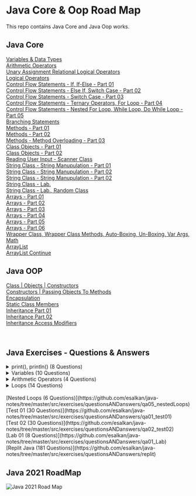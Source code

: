 # Java Core & Oop Road Map
This repo contains Java Core and Java Oop works.

## Java Core 
[Variables & Data Types](https://github.com/esalkan/java-notes/tree/master/src/core/JC03_variables_dataTypes)
<br>
[Arithmetic Operators](https://github.com/esalkan/java-notes/tree/master/src/core/JC04_arithmethicOperators)
<br>
[Unary Assignment Relational Logical Operators](https://github.com/esalkan/java-notes/tree/master/src/core/JC05_unaryAssignmentRelationalLogicalOperators)
<br>
[Logical Operators](https://github.com/esalkan/java-notes/tree/master/src/core/JC06_logicalOperators)
<br>
[Control Flow Statements - If, If-Else - Part 01 ](https://github.com/esalkan/java-notes/tree/master/src/core/JC07_controlFlowStatements_if_ifElse_Part_1)
<br>
[Control Flow Statements - Else If, Switch Case - Part 02](https://github.com/esalkan/java-notes/tree/master/src/core/JC08_controlFlowStatements_elseIf_switchCase_Part_2)
<br>
[Control Flow Statements - Switch Case - Part 03](https://github.com/esalkan/java-notes/tree/master/src/core/JC09_controlFlowStatements_Part_3)
<br>
[Control Flow Statements - Ternary Operators, For Loop - Part 04](https://github.com/esalkan/java-notes/tree/master/src/core/JC10_controlFlowStatements_Part_4)
<br>
[Control Flow Statements - Nested For Loop, While Loop, Do While Loop - Part 05](https://github.com/esalkan/java-notes/tree/master/src/core/JC11_controlFlowStatements_Part_5)
<br>
[Branching Statements](https://github.com/esalkan/java-notes/tree/master/src/core/JC12_branchingStatements)
<br>
[Methods - Part 01](https://github.com/esalkan/java-notes/tree/master/src/core/JC13_methods_Part_1)
<br>
[Methods - Part 02](https://github.com/esalkan/java-notes/tree/master/src/core/JC14_methods_Part_2)
<br>
[Methods - Method Overloading - Part 03](https://github.com/esalkan/java-notes/tree/master/src/core/JC15_methodOverloading)
<br>
[Class Objects - Part 01](https://github.com/esalkan/java-notes/tree/master/src/core/JC16_classObjects)
<br>
[Class Objects - Part 02](https://github.com/esalkan/java-notes/tree/master/src/core/JC17_classObjects_Part_2)
<br>
[Reading User Input - Scanner Class](https://github.com/esalkan/java-notes/tree/master/src/core/JC18_readingUserInput)
<br>
[String Class - String Manupulation - Part 01](https://github.com/esalkan/java-notes/tree/master/src/core/JC19_stringClass_stringManipulation_Part_01)
<br>
[String Class - String Manupulation - Part 02](https://github.com/esalkan/java-notes/tree/master/src/core/JC20_stringClass_stringManipulation_Part_02)
<br>
[String Class - String Manupulation - Part 02](https://github.com/esalkan/java-notes/tree/master/src/core/JC21_stringClass_stringManipulation_Part_03)
<br>
[String Class - Lab. ](https://github.com/esalkan/java-notes/tree/master/src/core/JC22_stringClass_stringManipulation_Part_04)
<br>
[String Class - Lab., Random Class](https://github.com/esalkan/java-notes/tree/master/src/core/JC23_stringClass_stringManipulation_randomClass)
<br>
[Arrays - Part 01](https://github.com/esalkan/java-notes/tree/master/src/core/JC24_Arrays_Part_1)
<br>
[Arrays - Part 02](https://github.com/esalkan/java-notes/tree/master/src/core/JC25_Arrays_Part_2)
<br>
[Arrays - Part 03](https://github.com/esalkan/java-notes/tree/master/src/core/JC26_Arrays_Part_3)
<br>
[Arrays - Part 04](https://github.com/esalkan/java-notes/tree/master/src/core/JC27_Arrays_Part_4)
<br>
[Arrays - Part 05](https://github.com/esalkan/java-notes/tree/master/src/core/JC28_Arrays_Part_5)
<br>
[Arrays - Part 06](https://github.com/esalkan/java-notes/tree/master/src/core/JC29_Arrays_Part_6)
<br>
[Wrapper Class, Wrapper Class Methods, Auto-Boxing, Un-Boxing, Var Args, Math](https://github.com/esalkan/java-notes/tree/master/src/core/JC30_wrapperClass)
<br>
[ArrayList](https://github.com/esalkan/java-notes/tree/master/src/core/JC31_ArrayList)
<br>
[ArrayList Continue](https://github.com/esalkan/java-notes/tree/master/src/core/JC32_ArrayList_Continue)
<br>




## Java OOP 
  
  [Class | Objects | Constructors ](https://github.com/esalkan/java-notes/tree/master/src/oop/JOOP33_Class_Objects_Constructors)
  <br>
  [Constructors | Passing Objects To Methods](https://github.com/esalkan/java-notes/tree/master/src/oop/JOOP34_Constructors_PassingObjectsToMethods)
  <br>
  [Encapsulation](https://github.com/esalkan/java-notes/tree/master/src/oop/JOOP35_Encapsulation)
  <br>
  [Static Class Members](https://github.com/esalkan/java-notes/tree/master/src/oop/JOOP36_StaticClassMembers)
  <br>
  [Inheritance Part 01](https://github.com/esalkan/java-notes/tree/master/src/oop/JOOP37_Inheritance)
  <br>
  [Inheritance Part 02](https://github.com/esalkan/java-notes/tree/master/src/oop/JOOP38_InheritanceContinue)
  <br>
  [Inheritance Access Modifiers](https://github.com/esalkan/java-notes/tree/master/src/oop/JOOP39_Inheritance_AccessModifiers)

<br>


## Java Exercises - Questions & Answers


<details>
  <summary>print(), println() (8 Questions)</summary>
  <ol>
    <li>
      <a href="https://github.com/esalkan/java-notes/blob/master/src/exercises/questionsANDanswers/qa01_print_and_println/Question_01.java">Question 01</a>
    </li>
    <li>
      <a href="https://github.com/esalkan/java-notes/blob/master/src/exercises/questionsANDanswers/qa01_print_and_println/Question_02.java">Question 02</a>
    </li>
    <li>
      <a href="https://github.com/esalkan/java-notes/blob/master/src/exercises/questionsANDanswers/qa01_print_and_println/Question_03.java">Question 03</a>
    </li>
    <li>
      <a href="https://github.com/esalkan/java-notes/blob/master/src/exercises/questionsANDanswers/qa01_print_and_println/Question_04.java">Question 04</a>
    </li>
    <li>
      <a href="https://github.com/esalkan/java-notes/blob/master/src/exercises/questionsANDanswers/qa01_print_and_println/Question_05.java">Question 05</a>
    </li>
    <li>
      <a href="https://github.com/esalkan/java-notes/blob/master/src/exercises/questionsANDanswers/qa01_print_and_println/Question_06.java">Question 06</a>
    </li>
    <li>
      <a href="https://github.com/esalkan/java-notes/blob/master/src/exercises/questionsANDanswers/qa01_print_and_println/Question_07.java">Question 07</a>
    </li>
    <li>
      <a href="https://github.com/esalkan/java-notes/blob/master/src/exercises/questionsANDanswers/qa01_print_and_println/Question_08.java">Question 08</a>
    </li>
  </ol>
  </details>
  <details>
   <summary>Variables (10 Questions)</summary>
  <ol>
    <li>
      <a href="https://github.com/esalkan/java-notes/blob/master/src/exercises/questionsANDanswers/qa02_variables/Question_01.java">Question 01</a>
    </li>
    <li>
      <a href="https://github.com/esalkan/java-notes/blob/master/src/exercises/questionsANDanswers/qa02_variables/Question_02.java">Question 02</a>
    </li>
    <li>
      <a href="https://github.com/esalkan/java-notes/blob/master/src/exercises/questionsANDanswers/qa02_variables/Question_03.java">Question 03</a>
    </li>
    <li>
      <a href="https://github.com/esalkan/java-notes/blob/master/src/exercises/questionsANDanswers/qa02_variables/Question_04.java">Question 04</a>
    </li>
    <li>
      <a href="https://github.com/esalkan/java-notes/blob/master/src/exercises/questionsANDanswers/qa02_variables/Question_05.java">Question 05</a>
    </li>
    <li>
      <a href="https://github.com/esalkan/java-notes/blob/master/src/exercises/questionsANDanswers/qa02_variables/Question_06.java">Question 06</a>
    </li>
    <li>
      <a href="https://github.com/esalkan/java-notes/blob/master/src/exercises/questionsANDanswers/qa02_variables/Question_07.java">Question 07</a>
    </li>
    <li>
      <a href="https://github.com/esalkan/java-notes/blob/master/src/exercises/questionsANDanswers/qa02_variables/Question_08.java">Question 08</a>
    </li>
    <li>
      <a href="https://github.com/esalkan/java-notes/blob/master/src/exercises/questionsANDanswers/qa02_variables/Question_09.java">Question 09</a>
    </li>
    <li>
      <a href="https://github.com/esalkan/java-notes/blob/master/src/exercises/questionsANDanswers/qa02_variables/Question_10.java">Question 10</a>
    </li>
  </ol>
  </details>
  <details>
    <summary>Arithmetic Operators (4 Questions)</summary>
      <ol>
   <li>
      <a href="https://github.com/esalkan/java-notes/blob/master/src/exercises/questionsANDanswers/qa03_arithmeticOperators/Question_01.java">Question 01</a>
    </li>
  <li>
      <a href="https://github.com/esalkan/java-notes/blob/master/src/exercises/questionsANDanswers/qa03_arithmeticOperators/Question_02.java">Question 02</a>
    </li>
  <li>
      <a href="https://github.com/esalkan/java-notes/blob/master/src/exercises/questionsANDanswers/qa03_arithmeticOperators/Question_03.java">Question 03</a>
    </li>
  <li>
      <a href="https://github.com/esalkan/java-notes/blob/master/src/exercises/questionsANDanswers/qa03_arithmeticOperators/Question_04.java">Question 04</a>
    </li>
  </ol>
  </details>


  <details>
    <summary>Loops (14 Questions)</summary>
      <ol>
   <li>
      <a href="https://github.com/esalkan/java-notes/blob/master/src/exercises/questionsANDanswers/qa04_loops/Question_01.java">Question 01</a>
    </li>
        <li>
      <a href="https://github.com/esalkan/java-notes/blob/master/src/exercises/questionsANDanswers/qa04_loops/Question_02.java">Question 02</a>
    </li>
        <li>
      <a href="https://github.com/esalkan/java-notes/blob/master/src/exercises/questionsANDanswers/qa04_loops/Question_03.java">Question 03</a>
    </li>
        <li>
      <a href="https://github.com/esalkan/java-notes/blob/master/src/exercises/questionsANDanswers/qa04_loops/Question_04.java">Question 04</a>
    </li>
        <li>
      <a href="https://github.com/esalkan/java-notes/blob/master/src/exercises/questionsANDanswers/qa04_loops/Question_05.java">Question 05</a>
    </li>
        <li>
      <a href="https://github.com/esalkan/java-notes/blob/master/src/exercises/questionsANDanswers/qa04_loops/Question_06.java">Question 06</a>
    </li>
        <li>
      <a href="https://github.com/esalkan/java-notes/blob/master/src/exercises/questionsANDanswers/qa04_loops/Question_07.java">Question 07</a>
    </li>
        <li>
      <a href="https://github.com/esalkan/java-notes/blob/master/src/exercises/questionsANDanswers/qa04_loops/Question_08.java">Question 08</a>
    </li>
        <li>
      <a href="https://github.com/esalkan/java-notes/blob/master/src/exercises/questionsANDanswers/qa04_loops/Question_09.java">Question 09</a>
    </li>
        <li>
      <a href="https://github.com/esalkan/java-notes/blob/master/src/exercises/questionsANDanswers/qa04_loops/Question_10.java">Question 10</a>
    </li>
        <li>
      <a href="https://github.com/esalkan/java-notes/blob/master/src/exercises/questionsANDanswers/qa04_loops/Question_11.java">Question 11</a>
    </li>
        <li>
      <a href="https://github.com/esalkan/java-notes/blob/master/src/exercises/questionsANDanswers/qa04_loops/Question_12.java">Question 12</a>
    </li>
        <li>
      <a href="https://github.com/esalkan/java-notes/blob/master/src/exercises/questionsANDanswers/qa04_loops/Question_13.java">Question 13</a>
    </li>
        <li>
      <a href="https://github.com/esalkan/java-notes/blob/master/src/exercises/questionsANDanswers/qa04_loops/Question_14.java">Question 14</a>
    </li>

  </ol>
  </details>


  <br>
  [Nested Loops (6 Questions)](https://github.com/esalkan/java-notes/tree/master/src/exercises/questionsANDanswers/qa05_nestedLoops)
  <br>
  [Test 01 (30 Questions)](https://github.com/esalkan/java-notes/tree/master/src/exercises/questionsANDanswers/qa01_test01)
  <br>
  [Test 02 (30 Questions)](https://github.com/esalkan/java-notes/tree/master/src/exercises/questionsANDanswers/qa02_test02)
  <br>
  [Lab 01 (8 Questions)](https://github.com/esalkan/java-notes/tree/master/src/exercises/questionsANDanswers/qa01_Lab)
  <br>
  [Replit Java (181 Questions)](https://github.com/esalkan/java-notes/tree/master/src/exercises/questionsANDanswers/replit)



## Java 2021 RoadMap
![Java 2021 Road Map](https://github.com/esalkan/java-notes/blob/master/2021%20Java%20Developer%20RoadMap.png)
